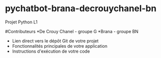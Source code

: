 # pychatbot-brana-decrouychanel-bn
Projet Python L1

#Contributeurs 
*De Crouy Chanel - groupe G
*Brana - groupe BN

- Lien direct vers le dépôt Git de votre projet 
- Fonctionnalités principales de votre application 
- Instructions d'exécution de votre code